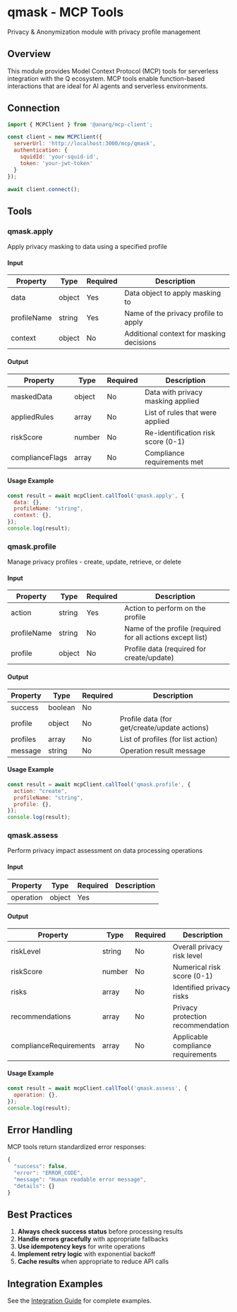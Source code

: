# qmask - MCP Tools

Privacy & Anonymization module with privacy profile management

## Overview

This module provides Model Context Protocol (MCP) tools for serverless integration with the Q ecosystem. MCP tools enable function-based interactions that are ideal for AI agents and serverless environments.

## Connection

```javascript
import { MCPClient } from '@anarq/mcp-client';

const client = new MCPClient({
  serverUrl: 'http://localhost:3000/mcp/qmask',
  authentication: {
    squidId: 'your-squid-id',
    token: 'your-jwt-token'
  }
});

await client.connect();
```

## Tools


### qmask.apply

Apply privacy masking to data using a specified profile

#### Input

| Property | Type | Required | Description |
|----------|------|----------|-------------|
| data | object | Yes | Data object to apply masking to |
| profileName | string | Yes | Name of the privacy profile to apply |
| context | object | No | Additional context for masking decisions |

#### Output

| Property | Type | Required | Description |
|----------|------|----------|-------------|
| maskedData | object | No | Data with privacy masking applied |
| appliedRules | array | No | List of rules that were applied |
| riskScore | number | No | Re-identification risk score (0-1) |
| complianceFlags | array | No | Compliance requirements met |

#### Usage Example

```javascript
const result = await mcpClient.callTool('qmask.apply', {
  data: {},
  profileName: "string",
  context: {},
});
console.log(result);
```


### qmask.profile

Manage privacy profiles - create, update, retrieve, or delete

#### Input

| Property | Type | Required | Description |
|----------|------|----------|-------------|
| action | string | Yes | Action to perform on the profile |
| profileName | string | No | Name of the profile (required for all actions except list) |
| profile | object | No | Profile data (required for create/update) |

#### Output

| Property | Type | Required | Description |
|----------|------|----------|-------------|
| success | boolean | No |  |
| profile | object | No | Profile data (for get/create/update actions) |
| profiles | array | No | List of profiles (for list action) |
| message | string | No | Operation result message |

#### Usage Example

```javascript
const result = await mcpClient.callTool('qmask.profile', {
  action: "create",
  profileName: "string",
  profile: {},
});
console.log(result);
```


### qmask.assess

Perform privacy impact assessment on data processing operations

#### Input

| Property | Type | Required | Description |
|----------|------|----------|-------------|
| operation | object | Yes |  |

#### Output

| Property | Type | Required | Description |
|----------|------|----------|-------------|
| riskLevel | string | No | Overall privacy risk level |
| riskScore | number | No | Numerical risk score (0-1) |
| risks | array | No | Identified privacy risks |
| recommendations | array | No | Privacy protection recommendations |
| complianceRequirements | array | No | Applicable compliance requirements |

#### Usage Example

```javascript
const result = await mcpClient.callTool('qmask.assess', {
  operation: {},
});
console.log(result);
```







## Error Handling

MCP tools return standardized error responses:

```javascript
{
  "success": false,
  "error": "ERROR_CODE",
  "message": "Human readable error message",
  "details": {}
}
```

## Best Practices

1. **Always check success status** before processing results
2. **Handle errors gracefully** with appropriate fallbacks
3. **Use idempotency keys** for write operations
4. **Implement retry logic** with exponential backoff
5. **Cache results** when appropriate to reduce API calls

## Integration Examples

See the [Integration Guide](./integration-guide.md) for complete examples.
